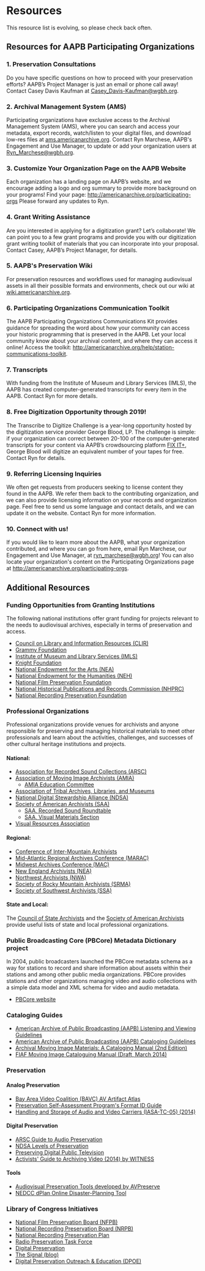 # Resources


This resource list is evolving, so please check back often.

## Resources for AAPB Participating Organizations

### 1. Preservation Consultations

Do you have specific questions on how to proceed with your preservation efforts? AAPB’s Project Manager is just an email or phone call away! Contact Casey Davis Kaufman at [Casey_Davis-Kaufman@wgbh.org](mailto:casey_davis-kaufman@wgbh.org).

### 2. Archival Management System (AMS)

Participating organizations have exclusive access to the Archival Management System (AMS), where you can search and access your metadata, export records, watch/listen to your digital files, and download low-res files at [ams.americanarchive.org](http://ams.americanarchive.org). Contact Ryn Marchese, AAPB's Engagement and Use Manager, to update or add your organization users at [Ryn_Marchese@wgbh.org](mailto:ryn_marchese@wgbh.org).

### 3. Customize Your Organization Page on the AAPB Website

Each organization has a landing page on AAPB’s website, and we encourage adding a logo and org summary to provide more background on your programs! Find your page: http://americanarchive.org/participating-orgs Please forward any updates to Ryn.

### 4. Grant Writing Assistance

Are you interested in applying for a digitization grant? Let’s collaborate! We can point you to a few grant programs and provide you with our digitization grant writing toolkit of materials that you can incorporate into your proposal. Contact Casey, AAPB’s Project Manager, for details.

### 5. AAPB's Preservation Wiki

For preservation resources and workflows used for managing audiovisual assets in all their possible formats and environments, check out our wiki at [wiki.americanarchive.org](http://wiki.americanarchive.org).

### 6. Participating Organizations Communication Toolkit

The AAPB Participating Organizations Communications Kit provides guidance for spreading the word about how your community can access your historic programming that is preserved in the AAPB. Let your local community know about your archival content, and where they can access it online! Access the toolkit: http://americanarchive.org/help/station-communications-toolkit.

### 7. Transcripts

With funding from the Institute of Museum and Library Services (IMLS), the AAPB has created computer-generated transcripts for every item in the AAPB. Contact Ryn for more details.

### 8. Free Digitization Opportunity through 2019!

The Transcribe to Digitize Challenge is a year-long opportunity hosted by the digitization service provider George Blood, LP. The challenge is simple: if your organization can correct between 20-100 of the computer-generated transcripts for your content via AAPB’s crowdsourcing platform [FIX IT+](http://fixitplus.americanarchive.org), George Blood will digitize an equivalent number of your tapes for free. Contact Ryn for details.

### 9. Referring Licensing Inquiries

We often get requests from producers seeking to license content they found in the AAPB. We refer them back to the contributing organization, and we can also provide licensing information on your records and organization page. Feel free to send us some language and contact details, and we can update it on the website. Contact Ryn for more information.

### 10. Connect with us!

If you would like to learn more about the AAPB, what your organization contributed, and where you can go from here, email Ryn Marchese, our Engagement and Use Manager, at [ryn_marchese@wgbh.org](mailto:ryn_marchese@wgbh.org)! You can also locate your organization's content on the Participating Organizations page at http://americanarchive.org/participating-orgs.

## Additional Resources

### Funding Opportunities from Granting Institutions

The following national institutions offer grant funding for projects relevant 
to the needs to audiovisual archives, especially in terms of preservation and 
access.

- [Council on Library and Information Resources (CLIR)](http://www.clir.org/)
- [Grammy Foundation](http://www.grammy.org/grammy-foundation/grants)
- [Institute of Museum and Library Services (IMLS)](http://www.imls.gov/)
- [Knight Foundation](http://www.knightfoundation.org/apply/funding-options/)
- [National Endowment for the Arts (NEA)](https://www.arts.gov/)
- [National Endowment for the Humanities (NEH)](http://www.neh.gov/grants)
- [National Film Preservation Foundation](http://www.filmpreservation.org/)
- [National Historical Publications and Records Commission (NHPRC)](http://www.archives.gov/nhprc/announcement/)
- [National Recording Preservation Foundation](http://recordingpreservation.org/)

 
### Professional Organizations

Professional organizations provide venues for archivists and anyone responsible 
for preserving and managing historical materials to meet other professionals 
and learn about the activities, challenges, and successes of other cultural 
heritage institutions and projects.

#### National:

- [Association for Recorded Sound Collections (ARSC)](http://www.arsc-audio.org/index.php)
- [Association of Moving Image Archivists (AMIA)](http://www.amianet.org/)
  - [AMIA Education Committee](https://amiaeducomm.wordpress.com/)
- [Association of Tribal Archives, Libraries, and Museums](http://www.atalm.org)
- [National Digital Stewardship Alliance (NDSA)](http://ndsa.org/)
- [Society of American Archivists (SAA)](http://www2.archivists.org/)
  - [SAA, Recorded Sound Roundtable](http://www2.archivists.org/groups/recorded-sound-roundtable)
  - [SAA, Visual Materials Section](http://saavms.org)
- [Visual Resources Association](http://vraweb.org/)

#### Regional:

- [Conference of Inter-Mountain Archivists](http://cimarchivists.org/)
- [Mid-Atlantic Regional Archives Conference (MARAC)](http://www.marac.info/)
- [Midwest Archives Conference (MAC)](http://www.midwestarchives.org/)
- [New England Archivists (NEA)](http://www.newenglandarchivists.org/)
- [Northwest Archivists (NWA)](http://northwestarchivistsinc.wildapricot.org/)
- [Society of Rocky Mountain Archivists (SRMA)](http://www.srmarchivists.org/)
- [Society of Southwest Archivists (SSA)](http://southwestarchivists.org/)

#### State and Local:

The [Council of State Archivists](https://www.statearchivists.org) and the [Society of American Archivists](http://www2.archivists.org/assoc-orgs/directory) provide useful lists of state and local professional organizations.

### Public Broadcasting Core (PBCore) Metadata Dictionary project

In 2004, public broadcasters launched the PBCore metadata schema as a way for 
stations to record and share information about assets within their stations and 
among other public media organizations. PBCore provides stations and other 
organizations managing video and audio collections with a simple data model and 
XML schema for video and audio metadata.

- [PBCore website](http://pbcore.org/)

### Cataloging Guides

- [American Archive of Public Broadcasting (AAPB) Listening and Viewing Guidelines](https://docs.google.com/document/d/1DV6Foz-X0ID8IxmM8QlR2n10479Pmq-WmzpDk7RCzcQ/edit?usp=sharing)
- [American Archive of Public Broadcasting (AAPB) Cataloging Guidelines](https://docs.google.com/document/d/1-i3p1TvAMcAhqNxCAkvAQ7xUYUpgsMvUcJgP0PJfg2o/edit?usp=sharing)
- [Archival Moving Image Materials: A Cataloging Manual (2nd Edition)](https://archive.org/details/AMIM2)
- [FIAF Moving Image Cataloguing Manual (Draft, March 2014)](http://www.filmstandards.org/fiaf/wiki/doku.php)

### Preservation

#### Analog Preservation

- [Bay Area Video Coalition (BAVC) AV Artifact Atlas](https://bavc.org/preserve-media/preservation-tools/av-artifact-atlas)
- [Preservation Self-Assessment Program's Format ID Guide](https://psap.library.illinois.edu/format-id-guide)
- [Handling and Storage of Audio and Video Carriers (IASA-TC-05) (2014)](http://www.iasa-web.org/notice_board/iasa-publishes-authoritative-guide-handling-and-storage-sound-and-video-recordings)

#### Digital Preservation

- [ARSC Guide to Audio Preservation](http://www.clir.org/pubs/reports/pub164/pub164.pdf)
- [NDSA Levels of Preservation](http://www.digitalpreservation.gov/ndsa/activities/levels.html)
- [Preserving Digital Public Television](http://www.digitalpreservation.gov/partners/pdpt.html)
- [Activists' Guide to Archiving Video (2014) by WITNESS](http://archiveguide.witness.org/)

#### Tools

- [Audiovisual Preservation Tools developed by AVPreserve](http://www.avpreserve.com/avpsresources/tools/)
- [NEDCC dPlan Online Disaster-Planning Tool](https://www.nedcc.org/free-resources/dplan-the-online-disaster-planning-tool)

### Library of Congress Initiatives

- [National Film Preservation Board 
(NFPB)](http://www.loc.gov/programs/national-film-preservation-board/about-this-program)
- [National Recording Preservation Board 
(NRPB)](http://www.loc.gov/rr/record/nrpb/)
- [National Recording Preservation 
Plan](http://www.loc.gov/programs/national-recording-preservation-plan/about-this-program/)
- [Radio Preservation Task 
Force](http://www.loc.gov/programs/national-recording-preservation-plan/about-this-program/radio-preservation-task-force/)
- [Digital Preservation](http://www.digitalpreservation.gov/)
- [The Signal (blog)](http://blogs.loc.gov/digitalpreservation/)
- [Digital Preservation Outreach & Education (DPOE)](http://www.digitalpreservation.gov/education/)
